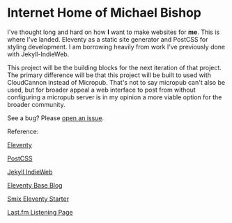 # Internet Home of Michael Bishop

I've thought long and hard on how **I** want to make websites for **me**. This is where I've landed. Eleventy as a static site generator and PostCSS for styling development. I am borrowing heavily from work I've previously done with Jekyll-IndieWeb.

This project will be the building blocks for the next iteration of that project. The primary difference will be that this project will be built to used with CloudCannon instead of Micropub. That's not to say micropub can't also be used, but for broader appeal a web interface to post from without configuring a micropub server is in my opinion a more viable option for the broader community.

See a bug? Please [open an issue](https://github.com/miklb/michaelbishop/issues).

Reference:

[Eleventy](https://www.11ty.dev)

[PostCSS](https://postcss.org)

[Jekyll IndieWeb](https://github.com/miklb/jekyll-indieweb)

[Eleventy Base Blog](https://github.com/11ty/eleventy-base-blog)

[Smix Eleventy Starter](https://github.com/MaybeThisIsRu/smix-eleventy-starter)

[Last.fm Listening Page](https://xavibenjamin.com/2020/07/how-i-made-my-badass-listening-to-section/)


